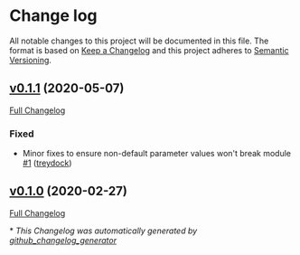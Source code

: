 # Change log

All notable changes to this project will be documented in this file. The format is based on [Keep a Changelog](http://keepachangelog.com/en/1.0.0/) and this project adheres to [Semantic Versioning](http://semver.org).

## [v0.1.1](https://github.com/treydock/puppet-module-golang/tree/v0.1.1) (2020-05-07)

[Full Changelog](https://github.com/treydock/puppet-module-golang/compare/v0.1.0...v0.1.1)

### Fixed

- Minor fixes to ensure non-default parameter values won't break module [\#1](https://github.com/treydock/puppet-module-golang/pull/1) ([treydock](https://github.com/treydock))

## [v0.1.0](https://github.com/treydock/puppet-module-golang/tree/v0.1.0) (2020-02-27)

[Full Changelog](https://github.com/treydock/puppet-module-golang/compare/a4b12481b53e7bdf465cba15af48a47727c1c98b...v0.1.0)



\* *This Changelog was automatically generated by [github_changelog_generator](https://github.com/skywinder/Github-Changelog-Generator)*
